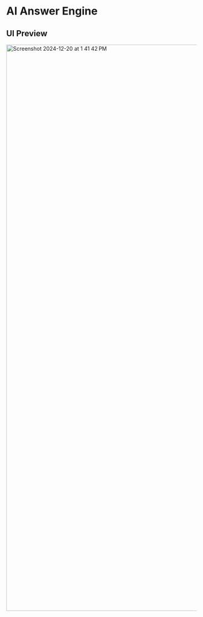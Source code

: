 # AI Answer Engine

## UI Preview
<img width="1501" alt="Screenshot 2024-12-20 at 1 41 42 PM" src="https://github.com/user-attachments/assets/cd8786c0-5e4c-4ce8-bbec-7e4a9444f559" />
